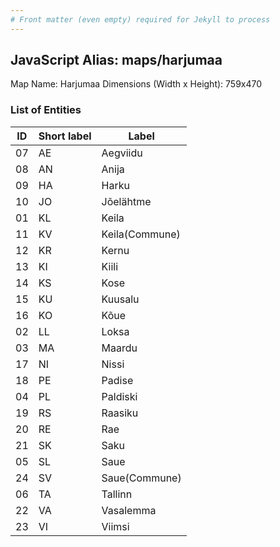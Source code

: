 ```yaml
---
# Front matter (even empty) required for Jekyll to process
---
```


## JavaScript Alias: maps/harjumaa

Map Name: Harjumaa
Dimensions (Width x Height): 759x470





### List of Entities

ID | Short label | Label
---|---|---|
07|AE|Aegviidu
08|AN|Anija
09|HA|Harku
10|JO|Jõelähtme
01|KL|Keila
11|KV|Keila(Commune)
12|KR|Kernu
13|KI|Kiili
14|KS|Kose
15|KU|Kuusalu
16|KO|Kõue
02|LL|Loksa
03|MA|Maardu
17|NI|Nissi
18|PE|Padise
04|PL|Paldiski
19|RS|Raasiku
20|RE|Rae
21|SK|Saku
05|SL|Saue
24|SV|Saue(Commune)
06|TA|Tallinn
22|VA|Vasalemma
23|VI|Viimsi


